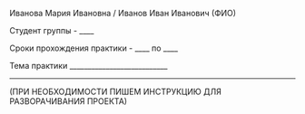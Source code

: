 Иванова Мария Ивановна / Иванов Иван Иванович (ФИО)

Студент группы - ____

Сроки прохождения практики - ____ по ____

Тема практики ___________________________


-----

(ПРИ НЕОБХОДИМОСТИ ПИШЕМ ИНСТРУКЦИЮ ДЛЯ РАЗВОРАЧИВАНИЯ ПРОЕКТА)
